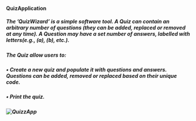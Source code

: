 <h4> QuizApplication

<h5>The ’QuizWizard’ is a simple software tool. A Quiz can contain an arbitrary number of questions (they can be added, replaced or removed at any time). A Question may have a set number of answers, labelled with letters(e.g., (a), (b), etc.).


<h5>The Quiz allow users to:
  
<h5>• Create a new quiz and populate it with questions and answers. Questions can be added, removed or replaced based on their unique code.
<h5>• Print the quiz.
<h5>



![QuizzApp](https://github.com/IngaPosiunaite/QuizApplication/assets/119749457/882e79d5-5c91-489e-b832-5b57f3b5f23f)





  

